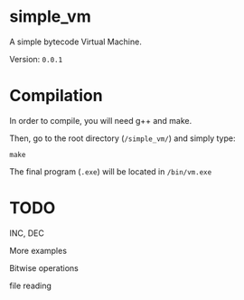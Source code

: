 # simple_vm

A simple bytecode Virtual Machine.

Version: `0.0.1`

# Compilation

In order to compile, you will need g++ and make. 

Then, go to the root directory (`/simple_vm/`) and simply type:

```
make
```

The final program (`.exe`) will be located in `/bin/vm.exe`

# TODO

INC, DEC

More examples

Bitwise operations

file reading

